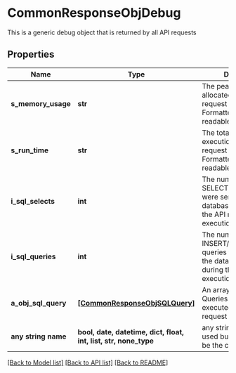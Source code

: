 # CommonResponseObjDebug

This is a generic debug object that is returned by all API requests

## Properties
Name | Type | Description | Notes
------------ | ------------- | ------------- | -------------
**s_memory_usage** | **str** | The peak memory allocated during the API request execution. Formatted as a human readable string | 
**s_run_time** | **str** | The total server execution time of the API request execution. Formatted as a human readable string | 
**i_sql_selects** | **int** | The number of SQL SELECT queries that were sent to the database server during the API request execution | 
**i_sql_queries** | **int** | The number of SQL INSERT/UPDATE/DELETE queries that were sent to the database server during the API request execution | 
**a_obj_sql_query** | [**[CommonResponseObjSQLQuery]**](CommonResponseObjSQLQuery.md) | An array of the SQL Queries that were executed during the API request execution | 
**any string name** | **bool, date, datetime, dict, float, int, list, str, none_type** | any string name can be used but the value must be the correct type | [optional]

[[Back to Model list]](../README.md#documentation-for-models) [[Back to API list]](../README.md#documentation-for-api-endpoints) [[Back to README]](../README.md)


